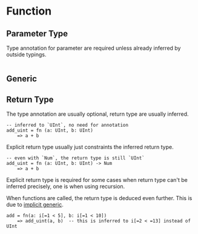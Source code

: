# Function

## Parameter Type

Type annotation for parameter are required unless already inferred by outside typings.

```stick
```

## Generic

## Return Type

The type annotation are usually optional, return type are usually inferred.

```stick
-- inferred to `UInt`, no need for annotation
add_uint = fn (a: UInt, b: UInt)
    => a + b
```

Explicit return type usually just constraints the inferred return type.

```stick
-- even with `Num`, the return type is still `UInt`
add_uint = fn (a: UInt, b: UInt) -> Num
    => a + b
```

Explicit return type is required for some cases when return type can't be inferred precisely, one is when using recursion.

When functions are called, the return type is deduced even further. This is due to [implicit generic](implicit_generic.md).

```stick
add = fn(a: i[=1 < 5], b: i[=1 < 10])
    => add_uint(a, b)  -- this is inferred to i[=2 < =13] instead of UInt
```
